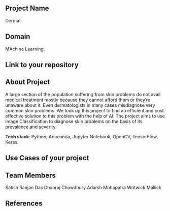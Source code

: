 ## Project Name
Dermat


## Domain
MAchine Learning.


## Link to your repository



## About Project
A large section of the population suffering from skin problems do not avail medical treatment mostly because they cannot afford them or they’re unaware about it. Even dermatologists in many cases misdiagnose very common skin problems. We took up this project to find an efficient and cost effective solution to this problem with the help of AI. The project aims to use Image Classification to diagnose skin problems on the basis of its prevalence and severity.


**Tech stack**:
Python, Anaconda, Jupyter Notebook, OpenCV, TensorFlow, Keras.
 

## Use Cases of your project

## Team Members
Satish Ranjan Das
Dhanraj Chowdhury
Adarsh Mohapatra
Writwick Mallick


## References


